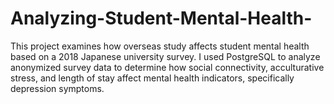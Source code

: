# Analyzing-Student-Mental-Health-
This project examines how overseas study affects student mental health based on a 2018 Japanese university survey.  I used PostgreSQL to analyze anonymized survey data to determine how social connectivity, acculturative stress, and length of stay affect mental health indicators, specifically depression symptoms.
